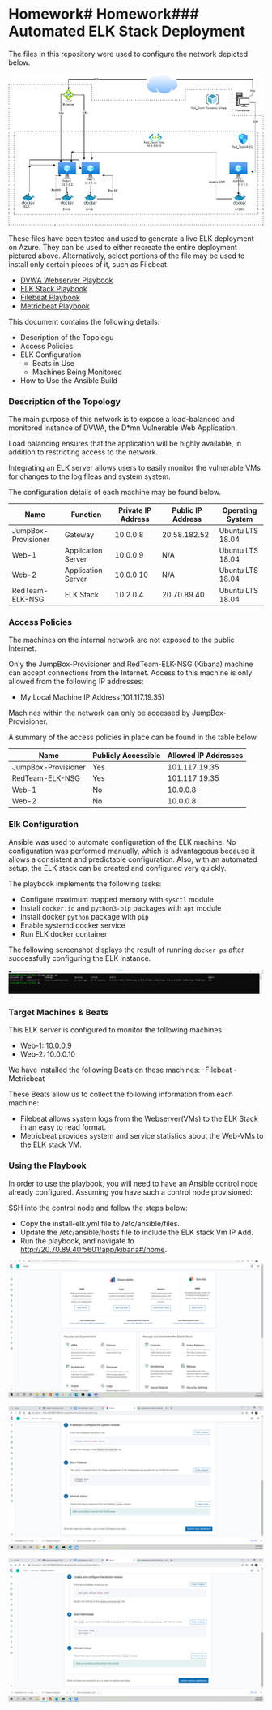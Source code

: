 # Homework# Homework### Automated ELK Stack Deployment

The files in this repository were used to configure the network depicted below.

![](Diagrams/Gaurav's%20HW%2013.png)

These files have been tested and used to generate a live ELK deployment on Azure. They can be used to either recreate the entire deployment pictured above. Alternatively, select portions of the file may be used to install only certain pieces of it, such as Filebeat.

  - [DVWA Webserver Playbook](Scirpts/Ansible/playbook.yml)
  - [ELK Stack Playbook](Scirpts/ELK/install-elk.yml)
  - [Filebeat Playbook](Scirpts/Filebeat/Filebeat-playbook.yml)
  - [Metricbeat Playbook](Scirpts/Metricbeat/metricbeat-playbook.yml)
   

This document contains the following details:
- Description of the Topologu
- Access Policies
- ELK Configuration
  - Beats in Use
  - Machines Being Monitored
- How to Use the Ansible Build


### Description of the Topology

The main purpose of this network is to expose a load-balanced and monitored instance of DVWA, the D*mn Vulnerable Web Application.

Load balancing ensures that the application will be highly available, in addition to restricting access to the network.

Integrating an ELK server allows users to easily monitor the vulnerable VMs for changes to the log fileas and system system.

The configuration details of each machine may be found below.

| Name                 | Function           | Private IP Address | Public IP Address | Operating System |
|----------------------|--------------------|--------------------|-------------------|------------------|
| JumpBox-Provisioner  | Gateway            | 10.0.0.8           | 20.58.182.52      | Ubuntu LTS 18.04 |
| Web-1                | Application Server | 10.0.0.9           | N/A               | Ubuntu LTS 18.04 |
| Web-2                | Application Server | 10.0.0.10          | N/A               | Ubuntu LTS 18.04 |
| RedTeam-ELK-NSG      | ELK Stack          | 10.2.0.4           | 20.70.89.40       | Ubuntu LTS 18.04 |


### Access Policies

The machines on the internal network are not exposed to the public Internet. 

Only the JumpBox-Provisioner and RedTeam-ELK-NSG (Kibana) machine can accept connections from the Internet. Access to this machine is only allowed from the following IP addresses:
- My Local Machine IP Address(101.117.19.35)

Machines within the network can only be accessed by JumpBox-Provisioner.

A summary of the access policies in place can be found in the table below.

| Name                 | Publicly Accessible | Allowed IP Addresses |
|----------------------|---------------------|----------------------|
| JumpBox-Provisioner  | Yes                 | 101.117.19.35        |
| RedTeam-ELK-NSG      | Yes                 | 101.117.19.35        |
| Web-1                | No                  | 10.0.0.8             |
| Web-2                | No                  | 10.0.0.8             |


### Elk Configuration

Ansible was used to automate configuration of the ELK machine. No configuration was performed manually, which is advantageous 
because it allows a consistent and predictable configuration. Also, with an automated setup, the ELK stack
can be created and configured very quickly.

The playbook implements the following tasks:
- Configure maximum mapped memory with `sysctl` module
- Install `docker.io` and `python3-pip` packages with `apt` module
- Install docker `python` package with `pip`
- Enable systemd docker service
- Run ELK docker container 

The following screenshot displays the result of running `docker ps` after successfully configuring the ELK instance.

![](Diagrams/elk.png)

### Target Machines & Beats
This ELK server is configured to monitor the following machines:
- Web-1: 10.0.0.9
- Web-2: 10.0.0.10


We have installed the following Beats on these machines:
-Filebeat
-Metricbeat

These Beats allow us to collect the following information from each machine:
- Filebeat allows system logs from the Webserver(VMs) to the ELK Stack in an easy to read format.
- Metricbeat provides system and service statistics about the Web-VMs to the ELK stack VM.

### Using the Playbook
In order to use the playbook, you will need to have an Ansible control node already configured. Assuming you have such a control node provisioned: 

SSH into the control node and follow the steps below:
- Copy the install-elk.yml file to /etc/ansible/files.
- Update the /etc/ansible/hosts file to include the ELK stack Vm IP Add.
- Run the playbook, and navigate to http://20.70.89.40:5601/app/kibana#/home.

![](Diagrams/Kibana.png)

![](Scirpts/Filebeat/filebeat.png)

![](Scirpts/Metricbeat/metricbeat.png)



